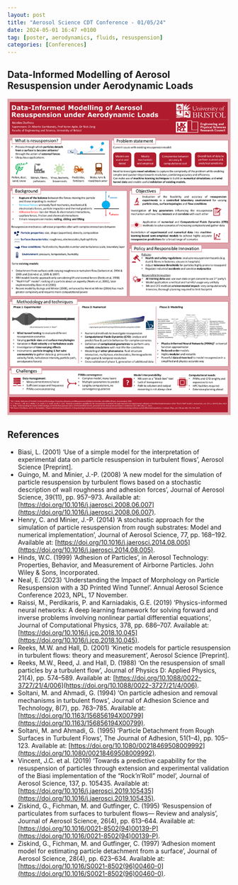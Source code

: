 ```yaml
---
layout: post
title: "Aerosol Science CDT Conference - 01/05/24"
date: 2024-05-01 16:47 +0100
tag: [poster, aerodynamics, fluids, resuspension] 
categories: [Conferences]
---
```


## Data-Informed Modelling of Aerosol Resuspension under Aerodynamic Loads
![Data-Informed Modelling of Aerosol Resuspension under Aerodynamic Loads](assets/posters/2024-05-01-cdt-conf.png)


## References
- Biasi, L. (2001) ‘Use of a simple model for the interpretation of experimental data on particle resuspension in turbulent flows’, Aerosol Science [Preprint].
- Guingo, M. and Minier, J.-P. (2008) ‘A new model for the simulation of particle resuspension by turbulent flows based on a stochastic description of wall roughness and adhesion forces’, Journal of Aerosol Science, 39(11), pp. 957–973. Available at: [https://doi.org/10.1016/j.jaerosci.2008.06.007](https://doi.org/10.1016/j.jaerosci.2008.06.007).
- Henry, C. and Minier, J.-P. (2014) ‘A stochastic approach for the simulation of particle resuspension from rough substrates: Model and numerical implementation’, Journal of Aerosol Science, 77, pp. 168–192. Available at: [https://doi.org/10.1016/j.jaerosci.2014.08.005](https://doi.org/10.1016/j.jaerosci.2014.08.005).
- Hinds, W.C. (1999) ‘Adhesion of Particles’, in Aerosol Technology: Properties, Behavior, and Measurement of Airborne Particles. John Wiley & Sons, Incorporated.
- Neal, E. (2023) ‘Understanding the Impact of Morphology on Particle Resuspension with a 3D Printed Wind Tunnel’. Annual Aerosol Science Conference 2023, NPL, 17 November.
- Raissi, M., Perdikaris, P. and Karniadakis, G.E. (2019) ‘Physics-informed neural networks: A deep learning framework for solving forward and inverse problems involving nonlinear partial differential equations’, Journal of Computational Physics, 378, pp. 686–707. Available at: [https://doi.org/10.1016/j.jcp.2018.10.045](https://doi.org/10.1016/j.jcp.2018.10.045).
- Reeks, M.W. and Hall, D. (2001) ‘Kinetic models for particle resuspension in turbulent flows: theory and measurement’, Aerosol Science [Preprint].
- Reeks, M.W., Reed, J. and Hall, D. (1988) ‘On the resuspension of small particles by a turbulent flow’, Journal of Physics D: Applied Physics, 21(4), pp. 574–589. Available at: [https://doi.org/10.1088/0022-3727/21/4/006](https://doi.org/10.1088/0022-3727/21/4/006).
- Soltani, M. and Ahmadi, G. (1994) ‘On particle adhesion and removal mechanisms in turbulent flows’, Journal of Adhesion Science and Technology, 8(7), pp. 763–785. Available at: [https://doi.org/10.1163/156856194X00799](https://doi.org/10.1163/156856194X00799).
- Soltani, M. and Ahmadi, G. (1995) ‘Particle Detachment from Rough Surfaces in Turbulent Flows’, The Journal of Adhesion, 51(1–4), pp. 105–123. Available at: [https://doi.org/10.1080/00218469508009992](https://doi.org/10.1080/00218469508009992).
- Vincent, J.C. et al. (2019) ‘Towards a predictive capability for the resuspension of particles through extension and experimental validation of the Biasi implementation of the “Rock’n’Roll” model’, Journal of Aerosol Science, 137, p. 105435. Available at: [https://doi.org/10.1016/j.jaerosci.2019.105435](https://doi.org/10.1016/j.jaerosci.2019.105435).
- Ziskind, G., Fichman, M. and Gutfinger, C. (1995) ‘Resuspension of particulates from surfaces to turbulent flows— Review and analysis’, Journal of Aerosol Science, 26(4), pp. 613–644. Available at: [https://doi.org/10.1016/0021-8502(94)00139-P](https://doi.org/10.1016/0021-8502(94)00139-P).
- Ziskind, G., Fichman, M. and Gutfinger, C. (1997) ‘Adhesion moment model for estimating particle detachment from a surface’, Journal of Aerosol Science, 28(4), pp. 623–634. Available at: [https://doi.org/10.1016/S0021-8502(96)00460-0](https://doi.org/10.1016/S0021-8502(96)00460-0).

